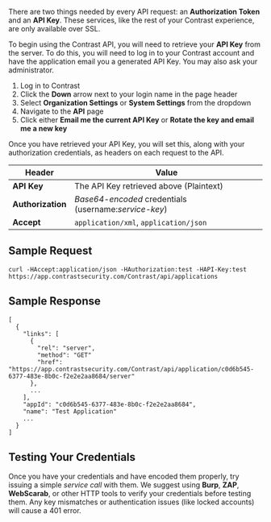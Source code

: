 <!--
title: "Accessing The API"
description: "Instructions on how to access the API"
tags: "tools access API v2 key authorization"
-->

There are two things needed by every API request: an **Authorization Token** and an **API Key**. These services, like the rest of your Contrast experience, are only available over SSL. 

To begin using the Contrast API, you will need to retrieve your **API Key** from the server. To do this, you will need to log in to your Contrast account and have the application email you a generated API Key. You may also ask your administrator.
1. Log in to Contrast
2. Click the **Down** arrow next to your login name in the page header
3. Select **Organization Settings** or **System Settings** from the dropdown
4. Navigate to the **API** page
5. Click either **Email me the current API Key** or **Rotate the key and email me a new key**

Once you have retrieved your API Key, you will set this, along with your authorization credentials, as headers on each request to the API.

Header | Value
------ | -----
**API Key** | The API Key retrieved above (Plaintext)
**Authorization** | *Base64-encoded* credentials (username:*service-key*)
**Accept** | ```application/xml```, ```application/json```

## Sample Request

```
curl -HAccept:application/json -HAuthorization:test -HAPI-Key:test https://app.contrastsecurity.com/Contrast/api/applications
```

## Sample Response

```
[
  {
    "links": [
      {
        "rel": "server",
        "method": "GET"
        "href": "https://app.contrastsecurity.com/Contrast/api/application/c0d6b545-6377-483e-8b0c-f2e2e2aa8684/server"
      },
      ...
    ],
    "appId": "c0d6b545-6377-483e-8b0c-f2e2e2aa8684",
    "name": "Test Application"
    ...
  }
]
```

## Testing Your Credentials
Once you have your credentials and have encoded them properly, try issuing a simple *service call* with them. We suggest using **Burp**, **ZAP**, **WebScarab**, or other HTTP tools to verify your credentials before testing them. Any key mismatches or authentication issues (like locked accounts) will cause a 401 error.

